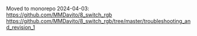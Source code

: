 Moved to monorepo 2024-04-03: https://github.com/MMDavito/8_switch_rgb
https://github.com/MMDavito/8_switch_rgb/tree/master/troubleshooting_and_revision_1
